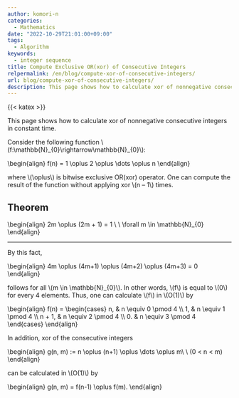 ```yaml
---
author: komori-n
categories:
  - Mathematics
date: "2022-10-29T21:01:00+09:00"
tags:
  - Algorithm
keywords:
  - integer sequence
title: Compute Exclusive OR(xor) of Consecutive Integers
relpermalink: /en/blog/compute-xor-of-consecutive-integers/
url: blog/compute-xor-of-consecutive-integers/
description: This page shows how to calculate xor of nonnegative consecutive integers in constant time.
---
```


{{< katex >}}

This page shows how to calculate xor of nonnegative consecutive integers in constant time.

Consider the following function \\(f:\\mathbb{N}\_{0}\\rightarrow\\mathbb{N}\_{0}\\):

\\begin{align}
f(n) = 1 \\oplus 2 \\oplus \\dots \\oplus n
\\end{align}

where \\(\\oplus\\) is bitwise exclusive OR(xor) operator. One can compute the result of the function without applying xor \\(n – 1\\) times.

## Theorem

\\begin{align}
2m \\oplus (2m + 1) = 1 \\ \\ \\forall m \\in \\mathbb{N}\_{0}
\\end{align}

---

By this fact,

\\begin{align}
4m \\oplus (4m+1) \\oplus (4m+2) \\oplus (4m+3) = 0
\\end{align}

follows for all \\(m \\in \\mathbb{N}\_{0}\\). In other words, \\(f\\) is equal to \\(0\\) for every 4 elements. Thus, one can calculate \\(f\\) in \\(O(1)\\) by

\\begin{align}
f(n) = \\begin{cases}
n, &amp; n \\equiv 0 \\pmod 4 \\\\
1, &amp; n \\equiv 1 \\pmod 4 \\\\
n + 1, &amp; n \\equiv 2 \\pmod 4 \\\\
0\. &amp; n \\equiv 3 \\pmod 4
\\end{cases}
\\end{align}

In addition, xor of the consecutive integers

\\begin{align}
g(n, m) := n \\oplus (n+1) \\oplus \\dots \\oplus m\\ \\ (0 &lt; n &lt; m)
\\end{align}

can be calculated in \\(O(1)\\) by

\\begin{align}
g(n, m) = f(n-1) \\oplus f(m).
\\end{align}
